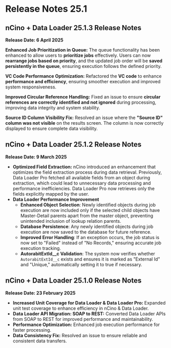 # Release Notes 25.1

## **nCino + Data Loader 25.1.3 Release Notes**

**Release Date: 6 April 2025**

**Enhanced Job Prioritization in Queue:** The queue functionality has been enhanced to allow users to **prioritize jobs** effectively. Users can now **rearrange jobs based on priority**, and the updated job order will be **saved persistently in the queue**, ensuring execution follows the defined priority.

**VC Code Performance Optimization:** Refactored the **VC code** to enhance **performance and efficiency**, ensuring smoother execution and improved system responsiveness.

**Improved Circular Reference Handling:** Fixed an issue to ensure **circular references are correctly identified and not ignored** during processing, improving data integrity and system stability.

**Source ID Column Visibility Fix:** Resolved an issue where the **"Source ID" column was not visible** on the results screen. The column is now correctly displayed to ensure complete data visibility.

## nCino + Data Loader 25.1.2 Release Notes

**Release Date: 9 March 2025**

* **Optimized Field Extraction:** nCino introduced an enhancement that optimizes the field extraction process during data retrieval. Previously, Data Loader Pro fetched all available fields from an object during extraction, which could lead to unnecessary data processing and performance inefficiencies. Data Loader Pro now retrieves only the fields explicitly mapped by the user.
* **Data Loader Performance Improvement**
  * **Enhanced Object Selection**: Newly identified objects during job execution are now included only if the selected child objects have Master-Detail parents apart from the master object, preventing unintended inclusion of lookup relation parents.
  * **Database Persistence**: Any newly identified objects during job execution are now saved to the database for future reference.
  * **Improved Error Handling**: If an exception occurs, the job status is now set to "Failed" instead of "No Records," ensuring accurate job execution tracking.
  * **AutorabitExtId\_\_c Validation**: The system now verifies whether `AutorabitExtId__c` exists and ensures it is marked as "External Id" and "Unique," automatically setting it to true if necessary.

## nCino + Data Loader 25.1.0 Release Notes

**Release Date: 23 February 2025**

* **Increased Unit Coverage for Data Loader & Data Loader Pro:** Expanded unit test coverage to enhance efficiency in nCino & Data Loader.
* **Data Loader API Migration: SOAP to REST:** Converted Data Loader APIs from SOAP to REST for improved performance and maintainability.
* **Performance Optimization:** Enhanced job execution performance for faster processing.
* **Data Consistency Fix:** Resolved an issue to ensure reliable and consistent data transfers.
